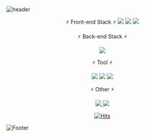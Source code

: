 
<!--
**wijoonwu/wijoonwu** is a ✨ _special_ ✨ repository because its `README.md` (this file) appears on your GitHub profile.

Here are some ideas to get you started:

- 🔭 I’m currently working on ...
- 🌱 I’m currently learning ...
- 👯 I’m looking to collaborate on ...
- 🤔 I’m looking for help with ...
- 💬 Ask me about ...
- 📫 How to reach me: ...
- 😄 Pronouns: ...
- ⚡ Fun fact: ...
-->


<!-- 헤더 ~ 푸터 -->
![header](https://capsule-render.vercel.app/api?type=waving&color=auto&height=200&section=header&text=Hello%20World!%20🥳&fontSize=70)

<div align="center">
 ⚡️ Front-end Stack  ⚡️
  
 
  <img src="https://img.shields.io/badge/HTML-E34F26?style=flat-square&logo=HTML5&logoColor=white"/> 
  <img src="https://img.shields.io/badge/CSS-1572B6?style=flat-square&logo=CSS3&logoColor=white"/> 
  <img src="https://img.shields.io/badge/JavaScript-F7DF1E?style=flat-square&logo=JavaScript&logoColor=white"/>
  
 
 ⚡️ Back-end Stack  ⚡️
 
 
  <img src="https://img.shields.io/badge/Java-007396?style=flat-square&logo=Java&logoColor=white"/> 
  
 
 
   ⚡️ Tool ⚡️
 
  
  <img src="https://img.shields.io/badge/Eclipse-2C2255?style=flat-square&logo=Eclipse&logoColor=white"/> 
  
  <img src="https://img.shields.io/badge/Visual Studio Code-007ACC?style=flat-square&logo=Visual Studio Code&logoColor=white"/> 
  
  <img src="https://img.shields.io/badge/Github-181717?style=flat-square&logo=Github&logoColor=white"/> 
  

  ⚡️ Other ⚡️
 
 
  <a href = "https://velog.io/@wijoonwu" >
  <img src="https://img.shields.io/badge/Velog-20C997?style=flat-square&logo=Velog&logoColor=white"/> 
  </a>
  <a href = "https://www.notion.so/9ac8fb641d9c4c43b532c2c3b35533ce" >
  <img src="https://img.shields.io/badge/Notion-000000?style=flat-square&logo=Notion&logoColor=white"/> 
  </a>
 
  

<!-- 방문자 수 -->
[![Hits](https://hits.seeyoufarm.com/api/count/incr/badge.svg?url=https%3A%2F%2Fgithub.com%2Fwijoonwu%2Fwijoonwu&count_bg=%23FF4EA7&title_bg=%23000000&icon=github.svg&icon_color=%23FFFFFF&title=hits&edge_flat=false)](https://hits.seeyoufarm.com)
  
</div>
  
![Footer](https://capsule-render.vercel.app/api?type=waving&color=auto&height=200&section=footer)


